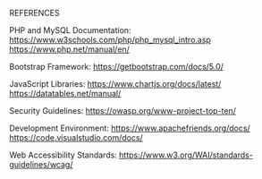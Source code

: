 REFERENCES

PHP and MySQL Documentation:
https://www.w3schools.com/php/php_mysql_intro.asp
https://www.php.net/manual/en/

Bootstrap Framework:
https://getbootstrap.com/docs/5.0/

JavaScript Libraries:
https://www.chartjs.org/docs/latest/
https://datatables.net/manual/

Security Guidelines:
https://owasp.org/www-project-top-ten/

Development Environment:
https://www.apachefriends.org/docs/
https://code.visualstudio.com/docs/

Web Accessibility Standards:
https://www.w3.org/WAI/standards-guidelines/wcag/ 